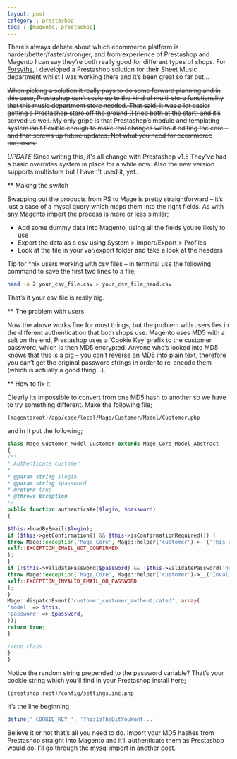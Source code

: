 ```yaml
---
layout: post
category : prestashop
tags : [magento, prestashop]
---
```


There’s always debate about which ecommerce platform is harder/better/faster/stronger, and from experience of Prestashop and Magento I can say they’re both really good for different types of shops. For [Forsyths](http::www.forsyths.co.uk/), I developed a Prestashop solution for their Sheet Music department whilst I was working there and it’s been great so far but…

~~When picking a solution it really pays to do some forward planning and in this case, Prestashop can’t scale up to the kind of multi-store functionality that this music department store needed. That said, it was a lot easier getting a Prestashop store off the ground (I tried both at the start) and it’s served us well. My only gripe is that Prestashop’s module and templating system isn’t flexible enough to make real changes without editing the core – and that screws up future updates. Not what you need for ecommerce purposes.~~

_UPDATE_
Since writing this, it's all change with Prestashop v1.5
They've had a basic overrides system in place for a while now.
Also the new version supports multistore but I haven't used it, yet...

** Making the switch

Swapping out the products from PS to Mage is pretty straightforward – it’s just a case of a mysql query which maps them into the right fields. As with any Magento import the process is more or less similar;

- Add some dummy data into Magento, using all the fields you’re likely to use
- Export the data as a csv using System > Import/Export > Profiles
- Look at the file in your var/export folder and take a look at the headers

Tip for \*nix users working with csv files – in terminal use the following command to save the first two lines to a file;

```bash
head -n 2 your_csv_file.csv > your_csv_file_head.csv
```

That’s if your csv file is really big.

** The problem with users

Now the above works fine for most things, but the problem with users lies in the different authentication that both shops use. Magento uses MD5 with a salt on the end, Prestashop uses a ‘Cookie Key’ prefix to the customer password, which is then MD5 encrypted.
Anyone who’s looked into MD5 knows that this is a pig – you can’t reverse an MD5 into plain text, therefore you can’t get the original password strings in order to re-encode them (which is actually a good thing…).

** How to fix it

Clearly its impossible to convert from one MD5 hash to another so we have to try something different. Make the following file;

```
(magentoroot)/app/code/local/Mage/Customer/Model/Customer.php
```

and in it put the following;

```php
class Mage_Customer_Model_Customer extends Mage_Core_Model_Abstract
{
/**
* Authenticate customer
*
* @param string $login
* @param string $password
* @return true
* @throws Exception
*/
public function authenticate($login, $password)
{

$this->loadByEmail($login);
if ($this->getConfirmation() && $this->isConfirmationRequired()) {
throw Mage::exception('Mage_Core', Mage::helper('customer')->__('This account is not confirmed.'),
self::EXCEPTION_EMAIL_NOT_CONFIRMED
);
}
if (!$this->validatePassword($password) && !$this->validatePassword('hKvthisisyourgibberishcookiestringfromprestashopCM'.$password)) {
throw Mage::exception('Mage_Core', Mage::helper('customer')->__('Invalid login or password.'),
self::EXCEPTION_INVALID_EMAIL_OR_PASSWORD
);
}
Mage::dispatchEvent('customer_customer_authenticated', array(
'model' => $this,
'password' => $password,
));
return true;
}

//end class
}
}
```

Notice the random string prepended to the password variable? That’s your cookie string which you’ll find in your Prestashop install here;

```
(prestshop root)/config/settings.inc.php
```

It’s the line beginning

```php
define('_COOKIE_KEY_', 'ThisIsTheBitYouWant...' 
```

Believe it or not that’s all you need to do. Import your MD5 hashes from Prestashop straight into Magento and it’ll authenticate them as Prestashop would do. I’ll go through the mysql import in another post.




